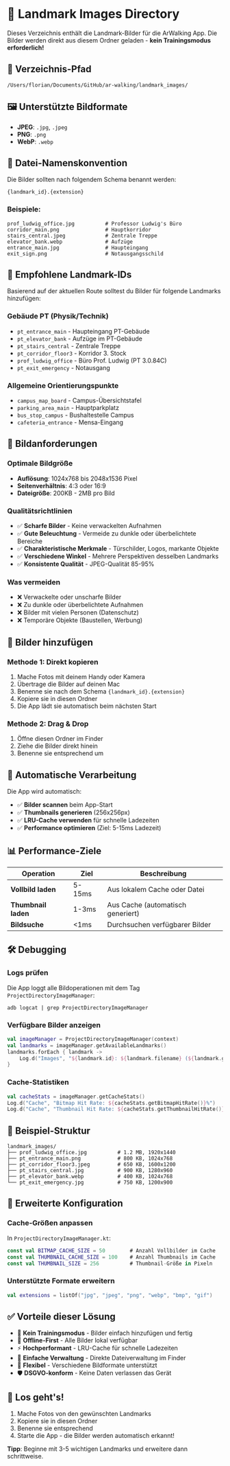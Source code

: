 # 📸 Landmark Images Directory

Dieses Verzeichnis enthält die Landmark-Bilder für die ArWalking App. Die Bilder werden direkt aus diesem Ordner geladen - **kein Trainingsmodus erforderlich!**

## 📂 Verzeichnis-Pfad
```
/Users/florian/Documents/GitHub/ar-walking/landmark_images/
```

## 🖼️ Unterstützte Bildformate
- **JPEG**: `.jpg`, `.jpeg`
- **PNG**: `.png`
- **WebP**: `.webp`

## 📝 Datei-Namenskonvention

Die Bilder sollten nach folgendem Schema benannt werden:
```
{landmark_id}.{extension}
```

### Beispiele:
```
prof_ludwig_office.jpg          # Professor Ludwig's Büro
corridor_main.png               # Hauptkorridor
stairs_central.jpeg             # Zentrale Treppe
elevator_bank.webp              # Aufzüge
entrance_main.jpg               # Haupteingang
exit_sign.png                   # Notausgangsschild
```

## 🎯 Empfohlene Landmark-IDs

Basierend auf der aktuellen Route solltest du Bilder für folgende Landmarks hinzufügen:

### **Gebäude PT (Physik/Technik)**
- `pt_entrance_main` - Haupteingang PT-Gebäude
- `pt_elevator_bank` - Aufzüge im PT-Gebäude
- `pt_stairs_central` - Zentrale Treppe
- `pt_corridor_floor3` - Korridor 3. Stock
- `prof_ludwig_office` - Büro Prof. Ludwig (PT 3.0.84C)
- `pt_exit_emergency` - Notausgang

### **Allgemeine Orientierungspunkte**
- `campus_map_board` - Campus-Übersichtstafel
- `parking_area_main` - Hauptparkplatz
- `bus_stop_campus` - Bushaltestelle Campus
- `cafeteria_entrance` - Mensa-Eingang

## 📏 Bildanforderungen

### **Optimale Bildgröße**
- **Auflösung**: 1024x768 bis 2048x1536 Pixel
- **Seitenverhältnis**: 4:3 oder 16:9
- **Dateigröße**: 200KB - 2MB pro Bild

### **Qualitätsrichtlinien**
- ✅ **Scharfe Bilder** - Keine verwackelten Aufnahmen
- ✅ **Gute Beleuchtung** - Vermeide zu dunkle oder überbelichtete Bereiche
- ✅ **Charakteristische Merkmale** - Türschilder, Logos, markante Objekte
- ✅ **Verschiedene Winkel** - Mehrere Perspektiven desselben Landmarks
- ✅ **Konsistente Qualität** - JPEG-Qualität 85-95%

### **Was vermeiden**
- ❌ Verwackelte oder unscharfe Bilder
- ❌ Zu dunkle oder überbelichtete Aufnahmen
- ❌ Bilder mit vielen Personen (Datenschutz)
- ❌ Temporäre Objekte (Baustellen, Werbung)

## 🚀 Bilder hinzufügen

### **Methode 1: Direkt kopieren**
1. Mache Fotos mit deinem Handy oder Kamera
2. Übertrage die Bilder auf deinen Mac
3. Benenne sie nach dem Schema `{landmark_id}.{extension}`
4. Kopiere sie in diesen Ordner
5. Die App lädt sie automatisch beim nächsten Start

### **Methode 2: Drag & Drop**
1. Öffne diesen Ordner im Finder
2. Ziehe die Bilder direkt hinein
3. Benenne sie entsprechend um

## 🔄 Automatische Verarbeitung

Die App wird automatisch:
- ✅ **Bilder scannen** beim App-Start
- ✅ **Thumbnails generieren** (256x256px)
- ✅ **LRU-Cache verwenden** für schnelle Ladezeiten
- ✅ **Performance optimieren** (Ziel: 5-15ms Ladezeit)

## 📊 Performance-Ziele

| Operation | Ziel | Beschreibung |
|-----------|------|--------------|
| **Vollbild laden** | 5-15ms | Aus lokalem Cache oder Datei |
| **Thumbnail laden** | 1-3ms | Aus Cache (automatisch generiert) |
| **Bildsuche** | <1ms | Durchsuchen verfügbarer Bilder |

## 🛠️ Debugging

### **Logs prüfen**
Die App loggt alle Bildoperationen mit dem Tag `ProjectDirectoryImageManager`:
```
adb logcat | grep ProjectDirectoryImageManager
```

### **Verfügbare Bilder anzeigen**
```kotlin
val imageManager = ProjectDirectoryImageManager(context)
val landmarks = imageManager.getAvailableLandmarks()
landmarks.forEach { landmark ->
    Log.d("Images", "${landmark.id}: ${landmark.filename} (${landmark.getFileSizeKB()} KB)")
}
```

### **Cache-Statistiken**
```kotlin
val cacheStats = imageManager.getCacheStats()
Log.d("Cache", "Bitmap Hit Rate: ${cacheStats.getBitmapHitRate()}%")
Log.d("Cache", "Thumbnail Hit Rate: ${cacheStats.getThumbnailHitRate()}%")
```

## 📁 Beispiel-Struktur

```
landmark_images/
├── prof_ludwig_office.jpg          # 1.2 MB, 1920x1440
├── pt_entrance_main.png            # 800 KB, 1024x768
├── pt_corridor_floor3.jpeg         # 650 KB, 1600x1200
├── pt_stairs_central.jpg           # 900 KB, 1280x960
├── pt_elevator_bank.webp           # 400 KB, 1024x768
└── pt_exit_emergency.jpg           # 750 KB, 1200x900
```

## 🔧 Erweiterte Konfiguration

### **Cache-Größen anpassen**
In `ProjectDirectoryImageManager.kt`:
```kotlin
const val BITMAP_CACHE_SIZE = 50        # Anzahl Vollbilder im Cache
const val THUMBNAIL_CACHE_SIZE = 100    # Anzahl Thumbnails im Cache
const val THUMBNAIL_SIZE = 256          # Thumbnail-Größe in Pixeln
```

### **Unterstützte Formate erweitern**
```kotlin
val extensions = listOf("jpg", "jpeg", "png", "webp", "bmp", "gif")
```

## ✅ Vorteile dieser Lösung

- 🚀 **Kein Trainingsmodus** - Bilder einfach hinzufügen und fertig
- 📱 **Offline-First** - Alle Bilder lokal verfügbar
- ⚡ **Hochperformant** - LRU-Cache für schnelle Ladezeiten
- 🔧 **Einfache Verwaltung** - Direkte Dateiverwaltung im Finder
- 🎯 **Flexibel** - Verschiedene Bildformate unterstützt
- 🛡️ **DSGVO-konform** - Keine Daten verlassen das Gerät

## 🎉 Los geht's!

1. Mache Fotos von den gewünschten Landmarks
2. Kopiere sie in diesen Ordner
3. Benenne sie entsprechend
4. Starte die App - die Bilder werden automatisch erkannt!

**Tipp**: Beginne mit 3-5 wichtigen Landmarks und erweitere dann schrittweise.